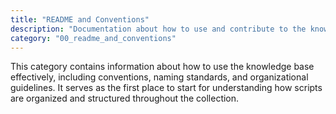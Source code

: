 ```yaml
---
title: "README and Conventions"
description: "Documentation about how to use and contribute to the knowledge base, and general conventions for AppleScript and JXA."
category: "00_readme_and_conventions"
---
```


This category contains information about how to use the knowledge base effectively, including conventions, naming standards, and organizational guidelines. It serves as the first place to start for understanding how scripts are organized and structured throughout the collection.